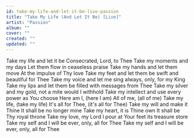 ```yaml
---
id: take-my-life-and-let-it-be-live-passion
title: "Take My Life (And Let It Be) [Live]"
artist: "Passion"
album: ""
cover: ""
created: ""
updated: ""
---
```


Take my life and let it be
Consecrated, Lord, to Thee
Take my moments and my days
Let them flow in ceaseless praise
Take my hands and let them move
At the impulse of Thy love
Take my feet and let them be swift and beautiful for Thee
Take my voice and let me sing always, only, for my King
Take my lips and let them be filled with messages from Thee
Take my silver and my gold, not a mite would I withhold
Take my intellect and use every power as You choose
Here am I, (here I am)
All of me, (all of me)
Take my life, (take my life)
It's all for Thee, (it's all for Thee)
Take my will and make it Thine
It shall be no longer mine
Take my heart, it is Thine own
It shall be Thy royal throne
Take my love, my Lord
I pour at Your feet its treasure store
Take my self and I will be ever, only, all for Thee
Take my self and I will be ever, only, all for Thee